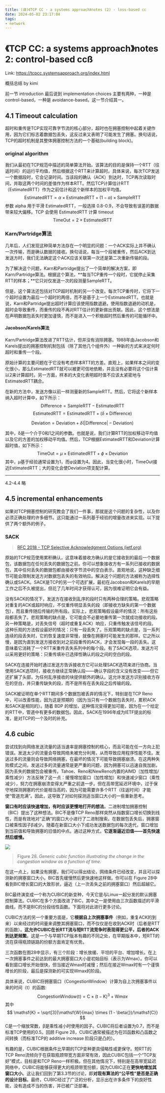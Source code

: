 ```yaml
---
title: (译)《TCP CC - a systems approach》notes (2) - loss-based cc
date: 2024-05-02 23:17:04
tags:
- network
---
```


# 《TCP CC: a systems approach》notes 2: control-based ccß

Link: https://tcpcc.systemsapproach.org/index.html 

概括总结 by kimi

前一节 introduction 最后说到 implementation choices 主要有两种，一种是 control-based，一种是 avoidance-based。这一节介绍其一。

## 4.1 Timeout calculation

超时和重传是TCP实现可靠字节流的核心部分，超时也在拥塞控制中起着关键作用，因为它们标志着数据包丢失，这反过来又表明了可能发生了拥塞。换句话说，TCP的超时机制是其整体拥塞控制方法的一个基础(building block)。

### original algorithm

我们从最初在TCP规范中描述的简单算法开始。该算法的目的是保持一个RTT（往返时间）的运行平均值，然后根据这个RTT来计算超时。具体来说，每次TCP发送一个数据段时，它会记录时间。当该段的确认（ACK）到达时，TCP再次读取时间，并取这两个时间的差值作为样本RTT。然后TCP计算估计RTT（EstimatedRTT）作为之前估计和这个新样本的加权平均值。
$$
\mathsf{EstimatedRTT} = \alpha \times \mathsf{EstimatedRTT} + (1 - \alpha{}) \times \mathsf{SampleRTT}
$$
参数 alpha 用于平滑 EstimatedRTT，一般选择 0.8-0.9，不会导致有误差的数据带来较大偏移。TCP 会使用 EstimatedRTT 计算 timeout
$$
\mathsf{TimeOut = 2} \times \mathsf{EstimatedRTT}
$$

### Karn/Partridge算法

几年后，人们发现这种简单方法存在一个明显的问题：一个ACK实际上并不确认一次传输，而是确认数据的接收。换句话说，每当一个段被重传，然后ACK到达发送方时，我们无法确定这个ACK应该关联第一次还是第二次重新传输的段。

为了解决这个问题，Karn和Partridge提出了一个简单的解决方案，即Karn/Partridge算法。根据这个算法，**每当TCP重传一个段时，它就停止采集RTT的样本；**它只对仅发送一次的段测量SampleRTT。

但是，这个算法还包括对TCP超时机制的另一个改变。每次TCP重传时，它将下一个超时设置为最后一个超时的两倍，而不是基于上一个EstimatedRTT。也就是说，Karn和Partridge提出超时计算应该使用指数退避。使用指数退避的动机是，超时会导致重传，而重传的段不再对RTT估计的更新做出贡献。因此，这个想法是在声明数据包丢失时更加谨慎，而不是进入一个积极超时然后重传的可能循环中。

#### Jacobson/Karels算法

Karn/Partridge算法改进了RTT估计，但并没有消除拥塞。1988年由Jacobson和Karels提出的拥塞控制机制包括（除了其他几个组件外）一种新的方式来决定何时超时和重传一个段。

原始计算的主要问题在于它没有考虑样本RTT的方差。直观上，如果样本之间的变化很小，那么EstimatedRTT就可以被更可信地依赖，并且没有必要将这个估计乘以2来计算超时。另一方面，样本的大变化表明超时值不应该太紧密地与EstimatedRTT耦合。

在新的方法中，发送方像以前一样测量新的SampleRTT。然后，它将这个新样本纳入超时计算中，如下所示：
$$
\mathsf{Difference = SampleRTT - EstimatedRTT} 
$$
$$
\mathsf{EstimatedRTT = EstimatedRTT} + ( \delta \times \mathsf{Difference)}
$$

$$
\mathsf{Deviation = Deviation} + \delta \mathsf{(| Difference | - Deviation)}
$$



其中，δ是一个介于0和1之间的参数。也就是说，我们计算RTT的加权移动平均值以及它的方差的加权移动平均值。然后，TCP根据EstimatedRTT和Deviation计算超时值，如下所示：
$$
\mathsf{TimeOut} = \mu \times \mathsf{EstimatedRTT} + \phi \times \mathsf{Deviation}
$$
其中，μ基于经验通常设置为1，而φ设置为4。因此，当变化很小时，TimeOut接近EstimatedRTT；大的变化会使Deviation项支配计算。



---

4.2-4.4 略



## 4.5 incremental enhancements

如果对TCP拥塞控制的研究教会了我们一件事，那就是这个问题的复杂性，以及你必须正确处理的许多细节。这只能通过一系列基于经验的增量改进来实现。以下提供了两个额外的例子。

### SACK

> [RFC 2018 - TCP Selective Acknowledgment Options (ietf.org)](https://datatracker.ietf.org/doc/html/rfc2018)

原始的TCP规范使用累积确认，这意味着接收方确认的是它接收到的最后一个数据包，该数据包在任何丢失的数据包之前。你可以想象接收方有一系列已接收的数据包，其中任何丢失的数据包都由接收字节流中的空白表示。直观地说，这种缺乏细节可能会限制发送方对数据包丢失的有效响应。解决这个问题的方法被称为选择性确认或SACK。SACK是TCP的另一个可选扩展，最初在Jacobson和Karels的早期工作之后不久被提出，但花了几年时间才获得认可，因为很难证明它会有益。

没有SACK的情况下，发送方在接收到乱序的段时只有两种合理的策略。悲观策略对重复的ACK或超时响应，不仅重传明显丢失的段（即接收方缺失的第一个数据包），而且重传随后传输的所有段。实际上，悲观策略假设最坏的情况：所有这些段都丢失了。悲观策略的缺点是，它可能会不必要地重传第一次就成功接收的段。另一种策略是，对丢失信号（超时或重复ACK）响应，只重传触发该信号的段。这种乐观的方法假设最好的情况：只有一段丢失了。乐观策略的缺点是，当一系列连续的段丢失时，它的恢复速度非常慢，就像在拥塞时可能发生的那样。它之所以慢，是因为直到发送方接收到对之前段重传的ACK，才会发现每一段的丢失。这意味着它消耗了一个RTT来重传丢失系列中的每个段。有了SACK选项，发送方可以采用更好的策略：只重传填补已选择性确认的段之间的空白的段。

SACK在连接开始时通过发送方告诉接收方它可以处理SACK选项来进行协商。当使用SACK选项时，接收方继续正常确认段——确认字段的含义没有改变——但它还扩展了头部，为任何乱序接收的块提供额外的确认。这允许发送方识别接收方存在的空白，并只重传缺失的段，而不是所有在丢失段之后传输的段。

SACK被证明在单个RTT期间多个数据包被丢弃的情况下，特别是在TCP Reno中，可以改善性能，因为这是预期的（因为当只有一个数据包丢失时，累积ACK和SACK是相同的）。随着 BDP 的增加，这种情况变得更加可能，因为在一个给定的RTT中，管道中有更多的数据包。因此，SACK在1996年成为IETF提出的标准，是对TCP的一个及时的补充。

## 4.6 cubic

尝试找到向网络发送流量的适当速率是拥塞控制的核心，而且可能在任一方向上犯错误。发送太少的流量会导致网络未被充分利用，从而导致应用程序性能不佳。发送过多的流量则会导致网络拥塞，在最坏的情况下可能导致拥塞崩溃。在这两种失败模式之间，发送过多的流量通常是更严重的问题，因为拥塞可以迅速自我加剧，因为丢失的数据包会被重传。Tahoe、Reno和NewReno内置的AIMD（加性增加/乘性减少）方法反映了这一点：缓慢增加窗口（加性增加）和快速减少窗口（乘性减少），努力在拥塞崩溃变得太严重之前退一步。但在高带宽延迟环境中，过于保守地探测拥塞的代价是相当高的，因为可能需要许多个RTT（往返时间）才能使“管道充满”。因此，这导致了对如何探测适当窗口大小的一些重新思考。

**窗口有时应该快速增加，有时应该更慢地打开的想法**。二进制增加拥塞控制（BIC）提出了这种想法。BIC不是像TCP Reno那样突然从指数窗口增长切换到线性，而是有效地对“正确”的窗口大小进行了二进制搜索。在数据包丢失后，拥塞窗口被乘性因子β减少。随着在新窗口大小下成功发送数据包的每次迭代，窗口增加到当前值和导致拥塞的旧值的中点。通过这种方式，**它逐渐逼近旧值——首先快速然后缓慢。**

![](https://tcpcc.systemsapproach.org/_images/Slide9.png)

> Figure 28. *Generic cubic function illustrating the change in the congestion window as a function of time.*

在这一点上，如果没有拥塞，我们可以得出结论，网络条件已经改变，并且可以探测新的拥塞窗口大小。BIC首先缓慢然后更快速地这样做。你可以在 Figure 28中看到BIC增长窗口的大致形状，逼近（上一次丢失之前的拥塞窗口）然后超越它。

BIC最终演变成一个称为CUBIC的新变种，今天它是与Linux一起分发的默认拥塞控制算法。CUBIC在多个方面改进了BIC，其中之一是使用由三次函数描述的平滑曲线，而不是BIC的分段线性函数。下面将对此进行更多讨论。

CUBIC方法的另一个重要方面是，它**根据自上次拥塞事件**（例如，重复ACK的到来）以来经过的时间量来调整其拥塞窗口，而不仅仅是在收到ACK时（后者是RTT的函数）。**这允许CUBIC在长RTT流与短RTT流竞争时表现得更公平，后者的ACK到达更频繁**。这是一个与早期TCP版本有趣的不同之处，在早期版本中，短RTT的流在获得瓶颈链路的份额方面肯定有优势。

三次函数在图28中显示，有三个阶段：增长放缓、平坦的平台、增加增长。在上一次拥塞事件之前达到的最大拥塞窗口大小是初始目标（表示为Wmax）。你可以看到窗口增长开始很快，但当接近Wmax时减慢；然后在接近Wmax时有一个谨慎增长的阶段，最后是探测新的可实现Wmax的阶段。

具体来说，CUBIC将拥塞窗口（CongestionWindow）计算为自上次拥塞事件以来的时间（t）的函数:
$$
\mathsf{CongestionWindow(t)} = \mathsf{C} \times \mathsf{(t-K)}^{3} + \mathsf{W}{max}
$$
其中
$$
\mathsf{K} =  \sqrt[3]{\mathsf{W}{max} \times (1 - \beta{})/\mathsf{C}}
$$
C是一个缩放常数，β是乘性减小时使用的因子。CUBIC将后者设置为0.7，而不是标准TCP使用的0.5。回顾 Figure 28，CUBIC通常被描述为在凹函数和凸函数之间转换（而标准TCP的 additive increase 阶段只是凸的）。

有趣的是，CUBIC根据条件比早期的TCP变种更具侵略性或更保守。短RTT的TCP Reno流倾向于在获取瓶颈带宽方面非常有效，因此CUBIC包括一个“TCP友好”模式，目标是和TCP Reno一样积极。但在其他情况下，特别是在高带宽延迟网络中，CUBIC将能够获得更大的瓶颈带宽份额，因为CUBIC正在**更快地增加其窗口大小**。这让我们回到了第3.3节的讨论，即**对现有算法的“公平性”是否是正确的设计目标**。最终，CUBIC经过了广泛的分析，显示出在许多条件下的良好性能，没有造成不当的伤害，并已被广泛部署。
